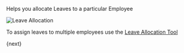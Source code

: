 Helps you allocate Leaves to a particular Employee

<img class="screenshot" alt="Leave Allocation" src="{{url_prefix}}/assets/img/human-resources/leave-allocation.png">

To assign leaves to multiple employees use the [Leave Allocation Tool]({{url_prefix}}/user/guides/human-resources/tools/leave-allocation-tool.html)

{next}